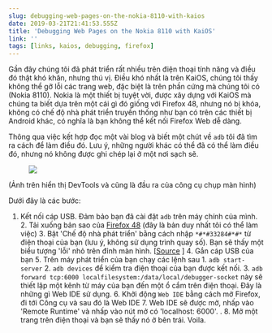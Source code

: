 ```yaml
---
slug: debugging-web-pages-on-the-nokia-8110-with-kaios
date: 2019-03-21T21:41:53.555Z
title: 'Debugging Web Pages on the Nokia 8110 with KaiOS'
link: ''
tags: [links, kaios, debugging, firefox]
---
```

Gần đây chúng tôi đã phát triển rất nhiều trên điện thoại tính năng và điều đó thật khó khăn, nhưng thú vị. Điều khó nhất là trên KaiOS, chúng tôi thấy không thể gỡ lỗi các trang web, đặc biệt là trên phần cứng mà chúng tôi có (Nokia 8110). Nokia là một thiết bị tuyệt vời, được xây dựng với KaiOS mà chúng ta biết dựa trên một cái gì đó giống với Firefox 48, nhưng nó bị khóa, không có chế độ nhà phát triển truyền thống như bạn có trên các thiết bị Android khác, có nghĩa là bạn không thể kết nối Firefox Web dễ dàng.

Thông qua việc kết hợp đọc một vài blog và biết một chút về `adb` tôi đã tìm ra cách để làm điều đó. Lưu ý, những người khác có thể đã có thể làm điều đó, nhưng nó không được ghi chép lại ở một nơi sạch sẽ.

<figure>
  <img src="/images/2019-03-21-debugging-web-pages-on-the-nokia-8110-with-kaios.jpeg">
</figure>

(Ảnh trên hiển thị DevTools và cũng là đầu ra của công cụ chụp màn hình)

Dưới đây là các bước:

1. Kết nối cáp USB. Đảm bảo bạn đã cài đặt `adb` trên máy chính của mình. 2. Tải xuống bản sao của [Firefox 48](https://archive.mozilla.org/pub/firefox/releases/48.0.2/) (đây là bản duy nhất tôi có thể làm việc) 3. Bật &#39;Chế độ nhà phát triển&#39; bằng cách nhập `*#*#33284#*#*` từ điện thoại của bạn (lưu ý, không sử dụng trình quay số). Bạn sẽ thấy một biểu tượng &#39;lỗi&#39; nhỏ trên đỉnh màn hình. [[Source](https://groups.google.com/forum/#!topic/bananahackers/MIpcrSXTRBk) ] 4. Gắn cáp USB của bạn 5. Trên máy phát triển của bạn chạy các lệnh sau 1. `adb start-server` 2. `adb devices` để kiểm tra điện thoại của bạn được kết nối. 3. `adb forward tcp:6000 localfilesystem:/data/local/debugger-socket` này sẽ thiết lập một kênh từ máy của bạn đến một ổ cắm trên điện thoại. Đây là những gì Web IDE sử dụng. 6. Khởi động `Web IDE` bằng cách mở Firefox, đi tới Công cụ và sau đó là Web IDE 7. Web IDE sẽ được mở, nhấp vào &#39;Remote Runtime&#39; và nhấp vào nút mở có &#39;localhost: 6000&#39;. . 8. Mở một trang trên điện thoại và bạn sẽ thấy nó ở bên trái. Voila.
